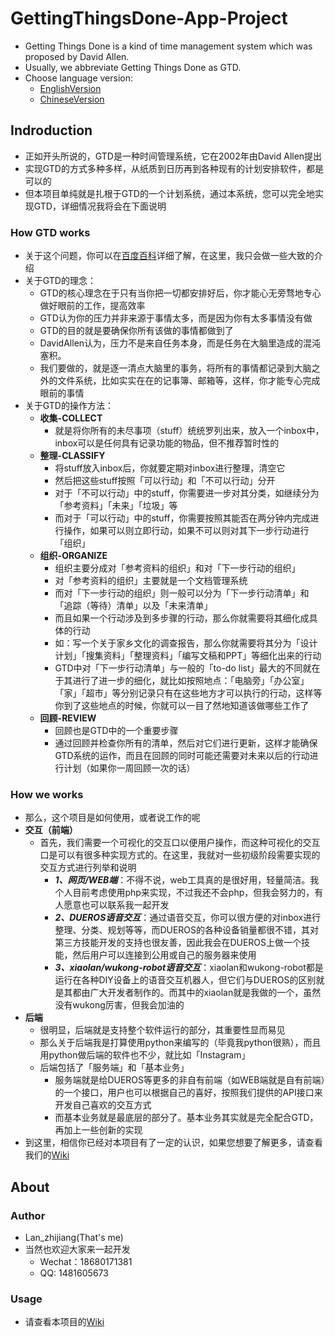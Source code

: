 # GettingThingsDone-App-Project
- Getting Things Done is a kind of time management system which was proposed by David Allen.
- Usually, we abbreviate Getting Things Done as GTD.
- Choose language version: 
  - [EnglishVersion](./README_en.md)
  - [ChineseVersion](./README.md)

## Indroduction
- 正如开头所说的，GTD是一种时间管理系统，它在2002年由David Allen提出
- 实现GTD的方式多种多样，从纸质到日历再到各种现有的计划安排软件，都是可以的
- 但本项目单纯就是扎根于GTD的一个计划系统，通过本系统，您可以完全地实现GTD，详细情况我将会在下面说明

### How GTD works
- 关于这个问题，你可以在[百度百科](https://baike.baidu.com/item/GTD/7384910?fromtitle=Getting%20Things%20Done&fromid=18081892&fr=aladdin)详细了解，在这里，我只会做一些大致的介绍
- 关于GTD的理念：
  - GTD的核心理念在于只有当你把一切都安排好后，你才能心无旁骛地专心做好眼前的工作，提高效率
  - GTD认为你的压力并非来源于事情太多，而是因为你有太多事情没有做
  - GTD的目的就是要确保你所有该做的事情都做到了
  - DavidAllen认为，压力不是来自任务本身，而是任务在大脑里造成的混沌塞积。
  - 我们要做的，就是逐一清点大脑里的事务，将所有的事情都记录到大脑之外的文件系统，比如实实在在的记事簿、邮箱等，这样，你才能专心完成眼前的事情
- 关于GTD的操作方法：
  - **收集-COLLECT**
    - 就是将你所有的未尽事项（stuff）统统罗列出来，放入一个inbox中，inbox可以是任何具有记录功能的物品，但不推荐暂时性的
  - **整理-CLASSIFY**
    - 将stuff放入inbox后，你就要定期对inbox进行整理，清空它
    - 然后把这些stuff按照「可以行动」和「不可以行动」分开
    - 对于「不可以行动」中的stuff，你需要进一步对其分类，如继续分为「参考资料」「未来」「垃圾」等
    - 而对于「可以行动」中的stuff，你需要按照其能否在两分钟内完成进行操作，如果可以则立即行动，如果不可以则对其下一步行动进行「组织」
  - **组织-ORGANIZE**
    - 组织主要分成对「参考资料的组织」和对「下一步行动的组织」
    - 对「参考资料的组织」主要就是一个文档管理系统
    - 而对「下一步行动的组织」则一般可以分为「下一步行动清单」和「追踪（等待）清单」以及「未来清单」
    - 而且如果一个行动涉及到多步骤的行动，那么你就需要将其细化成具体的行动
    - 如：写一个关于家乡文化的调查报告，那么你就需要将其分为「设计计划」「搜集资料」「整理资料」「编写文稿和PPT」等细化出来的行动
    - GTD中对「下一步行动清单」与一般的「to-do list」最大的不同就在于其进行了进一步的细化，就比如按照地点：「电脑旁」「办公室」「家」「超市」等分别记录只有在这些地方才可以执行的行动，这样等你到了这些地点的时候，你就可以一目了然地知道该做哪些工作了
  - **回顾-REVIEW**
    - 回顾也是GTD中的一个重要步骤
    - 通过回顾并检查你所有的清单，然后对它们进行更新，这样才能确保GTD系统的运作，而且在回顾的同时可能还需要对未来以后的行动进行计划（如果你一周回顾一次的话）
### How we works
- 那么，这个项目是如何使用，或者说工作的呢
- **交互（前端）**
  - 首先，我们需要一个可视化的交互口以便用户操作，而这种可视化的交互口是可以有很多种实现方式的。在这里，我就对一些初级阶段需要实现的交互方式进行列举和说明
    - ***1、网页/WEB端***：不得不说，web工具真的是很好用，轻量简洁。我个人目前考虑使用php来实现，不过我还不会php，但我会努力的，有人愿意也可以联系我一起开发
    - ***2、DUEROS语音交互***：通过语音交互，你可以很方便的对inbox进行整理、分类、规划等等，而DUEROS的各种设备销量都很不错，其对第三方技能开发的支持也很友善，因此我会在DUEROS上做一个技能，然后用户可以连接到公用或自己的服务器来使用
    - ***3、xiaolan/wukong-robot语音交互***：xiaolan和wukong-robot都是运行在各种DIY设备上的语音交互机器人，但它们与DUEROS的区别就是其都由广大开发者制作的。而其中的xiaolan就是我做的一个，虽然没有wukong厉害，但我会加油的
- **后端**
  - 很明显，后端就是支持整个软件运行的部分，其重要性显而易见
  - 那么关于后端我是打算使用python来编写的（毕竟我python很熟），而且用python做后端的软件也不少，就比如「Instagram」
  - 后端包括了「服务端」和「基本业务」
    - 服务端就是给DUEROS等更多的非自有前端（如WEB端就是自有前端）的一个接口，用户也可以根据自己的喜好，按照我们提供的API接口来开发自己喜欢的交互方式
    - 而基本业务就是最底层的部分了。基本业务其实就是完全配合GTD，再加上一些创新的实现
- 到这里，相信你已经对本项目有了一定的认识，如果您想要了解更多，请查看我们的[Wiki](https://github.com/xiaoland/GettingThingsDone/wiki)

## About

### Author
- Lan_zhijiang(That's me)
- 当然也欢迎大家来一起开发
  - Wechat：18680171381
  - QQ: 1481605673

### Usage
- 请查看本项目的[Wiki](https:/github.com/xiaoland/GettingThinsDone/wiki)
